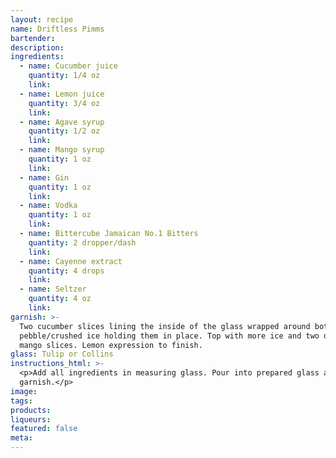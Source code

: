 ```yaml
---
layout: recipe
name: Driftless Pimms
bartender:
description:
ingredients:
  - name: Cucumber juice
    quantity: 1/4 oz
    link:
  - name: Lemon juice
    quantity: 3/4 oz
    link:
  - name: Agave syrup
    quantity: 1/2 oz
    link:
  - name: Mango syrup
    quantity: 1 oz
    link:
  - name: Gin
    quantity: 1 oz
    link:
  - name: Vodka
    quantity: 1 oz
    link:
  - name: Bittercube Jamaican No.1 Bitters
    quantity: 2 dropper/dash
    link:
  - name: Cayenne extract
    quantity: 4 drops
    link:
  - name: Seltzer
    quantity: 4 oz
    link:
garnish: >-
  Two cucumber slices lining the inside of the glass wrapped around both sides,
  pebble/crushed ice holding them in place. Top with more ice and two dehydrated
  mango slices. Lemon expression to finish.
glass: Tulip or Collins
instructions_html: >-
  <p>Add all ingredients in measuring glass. Pour into prepared glass and
  garnish.</p>
image:
tags:
products:
liqueurs:
featured: false
meta:
---
```


